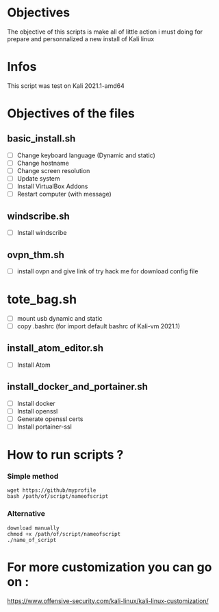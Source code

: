 # Objectives
The objective of this scripts is make all of little action i must doing for prepare and personnalized a new install of Kali linux

# Infos
This script was test on Kali 2021.1-amd64

# Objectives of the files

## basic_install.sh
 - [ ] Change keyboard language (Dynamic and static)
 - [ ] Change hostname
 - [ ] Change screen resolution
 - [ ] Update system
 - [ ] Install VirtualBox Addons
 - [ ] Restart computer (with message)

## windscribe.sh
 - [ ] Install windscribe

## ovpn_thm.sh
 - [ ] install ovpn and give link of try hack me for download config file


# tote_bag.sh
 - [ ] mount usb dynamic and static
 - [ ] copy .bashrc (for import default bashrc of Kali-vm 2021.1)

## install_atom_editor.sh
 - [ ] Install Atom

## install_docker_and_portainer.sh
 - [ ] Install docker
 - [ ] Install openssl
 - [ ] Generate openssl certs
 - [ ] Install portainer-ssl
 
# How to run scripts ?
### Simple method
	wget https://github/myprofile
	bash /path/of/script/nameofscript

### Alternative 
	download manually
	chmod +x /path/of/script/nameofscript
	./name_of_script


# For more customization you can go on :
https://www.offensive-security.com/kali-linux/kali-linux-customization/
